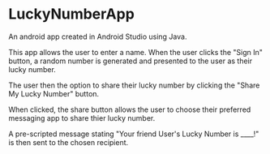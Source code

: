 # LuckyNumberApp

An android app created in Android Studio using Java.

This app allows the user to enter a name. When the user clicks the "Sign In" button, a random number is generated and presented to the user as their lucky number. 

The user then the option to share their lucky number by clicking the "Share My Lucky Number" button. 

When clicked, the share button allows the user to choose their preferred messaging app to share thier lucky number.

A pre-scripted message stating "Your friend User's Lucky Number is ____!" is then sent to the chosen recipient. 
